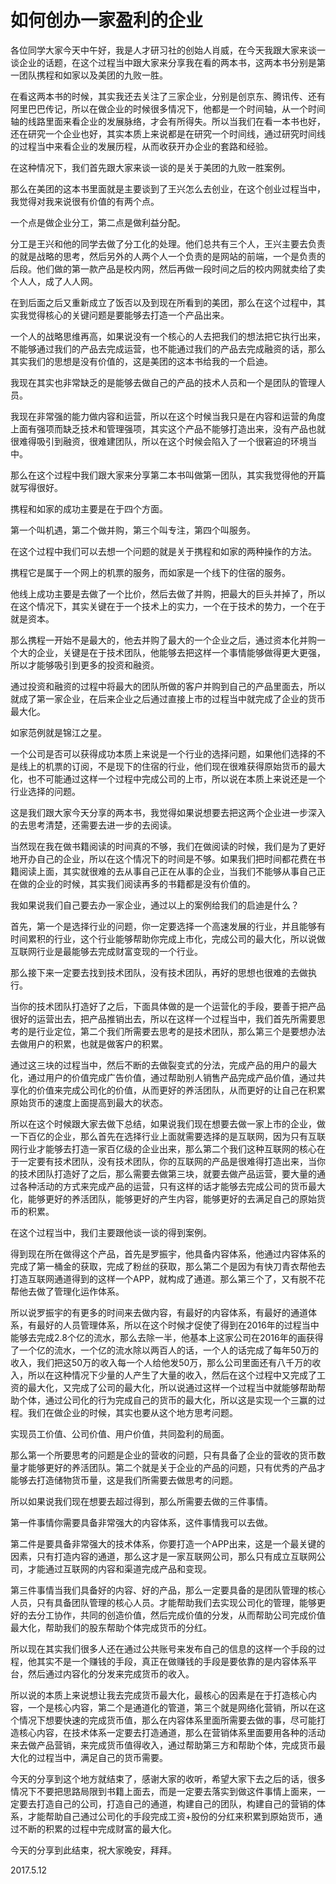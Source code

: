 # 如何创办一家盈利的企业

各位同学大家今天中午好，我是人才研习社的创始人肖威，在今天我跟大家来谈一谈企业的话题，在这个过程当中跟大家来分享我在看的两本书，这两本书分别是第一团队携程和如家以及美团的九败一胜。

在看这两本书的时候，其实我还去关注了三家企业，分别是创京东、腾讯传、还有阿里巴巴传记，所以在做企业的时候很多情况下，他都是一个时间轴，从一个时间轴的线路里面来看企业的发展脉络，才会有所得失。所以当我们在看一本书也好，还在研究一个企业也好，其实本质上来说都是在研究一个时间线，通过研究时间线的过程当中来看企业的发展历程，从而收获开办企业的套路和经验。

在这种情况下，我们首先跟大家来谈一谈的是关于美团的九败一胜案例。

那么在美团的这本书里面就是主要谈到了王兴怎么去创业，在这个创业过程当中，我觉得对我来说很有价值的有两个点。

一个点是做企业分工，第二点是做利益分配。

分工是王兴和他的同学去做了分工化的处理。他们总共有三个人，王兴主要去负责的就是战略的思考，然后另外的人两个人一个负责的是网站的前端，一个是负责的后段。他们做的第一款产品是校内网，然后再做一段时间之后的校内网就卖给了卖个人人，成了人人网。

在到后面之后又重新成立了饭否以及到现在所看到的美团，那么在这个过程中，其实我觉得核心的关键问题是要能够去打造一个产品出来。

一个人的战略思维再高，如果说没有一个核心的人去把我们的想法把它执行出来，不能够通过我们的产品去完成运营，也不能通过我们的产品去完成融资的话，那么其实我们的思想是没有价值的，这是美团的这本书给我的一个启迪。

我现在其实也非常缺乏的是能够去做自己的产品的技术人员和一个是团队的管理人员。

我现在非常强的能力做内容和运营，所以在这个时候当我只是在内容和运营的角度上面有强项而缺乏技术和管理强项，其实这个产品不能够打造出来，没有产品也就很难得吸引到融资，很难建团队，所以在这个时候会陷入了一个很窘迫的环境当中。

那么在这个过程中我们跟大家来分享第二本书叫做第一团队，其实我觉得他的开篇就写得很好。

携程和如家的成功主要是在于四个方面。

第一个叫机遇，第二个做并购，第三个叫专注，第四个叫服务。

在这个过程中我们可以去想一个问题的就是关于携程和如家的两种操作的方法。

携程它是属于一个网上的机票的服务，而如家是一个线下的住宿的服务。

他线上成功主要是去做了一个比价，然后去做了并购，把最大的巨头并掉了，所以在这个情况下，其实关键在于一个技术上的实力，一个在于技术的势力，一个在于就是资本。

那么携程一开始不是最大的，他去并购了最大的一个企业之后，通过资本化并购一个大的企业，关键是在于技术团队，他能够去把这样一个事情能够做得更大更强，所以才能够吸引到更多的投资和融资。

通过投资和融资的过程中将最大的团队所做的客户并购到自己的产品里面去，所以就成了第一家企业，在后来企业之后通过直接上市的过程当中就完成了企业的货币最大化。

如家范例就是锦江之星。

一个公司是否可以获得成功本质上来说是一个行业的选择问题，如果他们选择的不是线上的机票的订阅，不是现下的住宿的行业，他们现在很难获得原始货币的最大化，也不可能通过这样一个过程中完成公司的上市，所以说在本质上来说还是一个行业选择的问题。

这是我们跟大家今天分享的两本书，我觉得如果说想要去把这两个企业进一步深入的去思考清楚，还需要去进一步的去阅读。

当然现在我在做书籍阅读的时间真的不够，我们在做阅读的时候，我们是为了更好地开办自己的企业，所以在这个情况下的时间是不够。如果我们把时间都花费在书籍阅读上面，其实就很难的去从事自己正在从事的企业，当我们不能够从事自己正在做的企业的时候，其实我们阅读再多的书籍都是没有价值的。

我如果说我们自己要去办一家企业，通过以上的案例给我们的启迪是什么？

首先，第一个是选择行业的问题，你一定要选择一个高速发展的行业，并且能够有时间累积的行业，这个行业能够帮助你完成上市化，完成公司的最大化，所以说做互联网行业是最能够去完成财富变现的一个行业。

那么接下来一定要去找到技术团队，没有技术团队，再好的思想也很难的去做执行。

当你的技术团队打造好了之后，下面具体做的是一个运营化的手段，要善于把产品很好的运营出去，把产品推销出去，所以在这样一个过程当中，我们首先所需要思考的是行业定位，第二个我们所需要去思考的是技术团队，那么第三个是要想办法去做用户的积累，也就是做客户的积累。

通过这三块的过程当中，然后不断的去做裂变式的分法，完成产品的用户的最大化，通过用户的价值完成广告价值，通过帮助别人销售产品完成产品价值，通过共享化的价值来完成公司化的价值，从而更好的养活团队，从而更好的让自己在积累原始货币的速度上面提高到最大的状态。

所以在这个时候跟大家去做下总结，如果说我们现在想要去做一家上市的企业，做一下百亿的企业，那么首先在选择行业上面就需要选择的是互联网，因为只有互联网行业才能够去打造一家百亿级的企业出来，那么第二个我们这种互联网的核心在于一定要有技术团队，没有技术团队，你的互联网的产品是很难得打造出来，当你的技术团队打造好了之后，那么需要去做第三块，就要去做产品运营，要大量的通过各种活动的方式来完成产品的运营，只有这样的话才能够去完成公司的货币最大化，能够更好的养活团队，能够更好的产生内容，能够更好的去满足自己的原始货币的积累。

在这个过程当中，我们主要跟他谈一谈的得到案例。

得到现在所在做得这个产品，首先是罗振宇，他具备内容体系，他通过内容体系的完成了第一桶金的获取，完成了粉丝的获取，那么第二个是因为有快刀青衣帮他去打造互联网通道得到的这样一个APP，就构成了通道。那么第三个了，又有脱不花帮他去做了管理化运作体系。

所以说罗振宇的有更多的时间来去做内容，有最好的内容体系，有最好的通道体系，有最好的人员管理体系，所以在这个时候才促使了得到在2016年的过程当中能够去完成2.8个亿的流水，那么去除一半，他基本上这家公司在2016年的画获得了一个亿的流水，一个亿的流水除以两百人的话，一个人的话完成了每年50万的收入，我们把这50万的收入每一个人给他发50万，那么公司里面还有八千万的收入，所以在这种情况下少量的人产生了大量的收入，然后在这个过程中又完成了工资的最大化，又完成了公司的最大化，所以说通过这样一个过程当中就能够帮助帮助个体，通过公司化的行为完成自己的货币的最大化，所以这是实现一个三赢的过程。我们在做企业的时候，其实也要从这个地方思考问题。

实现员工价值、公司价值、用户价值，共同盈利的局面。

那么第一个所要思考的问题是企业的营收的问题，只有具备了企业的营收的货币数量才能够更好的养活团队。第二个就是关于企业的产品的问题，只有优秀的产品才能够去打造储物货币量，这是我们所需要去做思考的问题。

所以如果说我们现在想要去超过得到，那么所需要去做的三件事情。

第一件事情你需要具备非常强大的内容体系，这件事情我可以去做。

第二件是要具备非常强大的技术体系，你要打造一个APP出来，这是一个最关键的因素，只有打造内容的通道，那么这才是一家互联网公司，那么只有成立互联网公司，才能通过互联网的内容和渠道完成产品和变现。

第三件事情当我们具备好的内容、好的产品，那么一定要具备的是团队管理的核心人员，只有具备团队管理的核心人员。才能帮助我们去实现公司化的管理，能够更好的去分工协作，共同的创造价值，然后完成价值的分发，从而帮助公司完成价值最大化，帮助我们的股东帮助个体完成货币的分红。

所以现在其实我们很多人还在通过公共账号来发布自己的信息的这样一个手段的过程，他其实不是一个赚钱的手段，真正在做赚钱的手段是要依靠的是内容体系平台，然后通过内容化的分发来完成货币的收入。

所以说的本质上来说想让我去完成货币最大化，最核心的因素是在于打造核心内容，一个是核心内容，第二个是通道化的管道，第三个就是网络化营销，所以在这个情况下想要快速的完成货币值，那么在内容体系里面所需要去做的事，尽可能打造核心内容，在技术体系一定要去打造通道，那么在营销体系里面要用各种的活动来去做产品营销，来完成货币值得收入，通过帮助第三方和帮助个体，完成货币最大化的过程当中，满足自己的货币需要。

今天的分享到这个地方就结束了，感谢大家的收听，希望大家下去之后的话，很多情况下不要把思路局限到书籍上面去，而是一定要去落实到做这件事情上面来，一定要去打造自己的公司，打造自己的通道，构建自己的团队，构建自己的营销的体系，才能帮助自己通过公司化的手段完成工资+股份的分红来积累到原始货币，通过不断的积累的过程中完成财富的最大化。

今天的分享到此结束，祝大家晚安，拜拜。

2017.5.12
